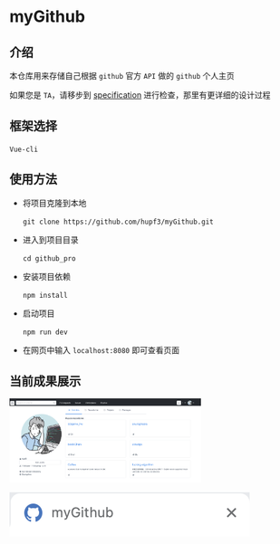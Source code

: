 # myGithub

## 介绍

本仓库用来存储自己根据 `github` 官方 `API` 做的 `github` 个人主页

如果您是 `TA`，请移步到 [specification](./specification.md) 进行检查，那里有更详细的设计过程

## 框架选择

`Vue-cli`

## 使用方法

- 将项目克隆到本地

  `git clone https://github.com/hupf3/myGithub.git`

- 进入到项目目录

  `cd github_pro`

- 安装项目依赖

  `npm install`

- 启动项目

  `npm run dev`

- 在网页中输入 `localhost:8080` 即可查看页面

## 当前成果展示

<img src="./img/1.png" style="zoom:33%;" />

![](./img/2.png)